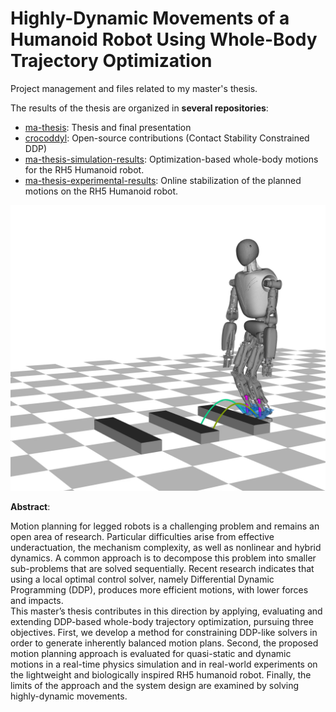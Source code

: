 # Highly-Dynamic Movements of a Humanoid Robot Using Whole-Body Trajectory Optimization
Project management and files related to my master's thesis. 

The results of the thesis are organized in **several repositories**:

- [ma-thesis](https://github.com/julesser/ma-thesis): Thesis and final presentation
- [crocoddyl](https://github.com/julesser/crocoddyl): Open-source contributions (Contact Stability Constrained DDP)
- [ma-thesis-simulation-results](https://github.com/julesser/ma-thesis-simulation-results): Optimization-based whole-body motions for the RH5 Humanoid robot.
- [ma-thesis-experimental-results](https://github.com/julesser/ma-thesis-experimental-results): Online stabilization of the planned motions on the RH5 Humanoid robot.

![RH5 Humanoid Performing Multiple Jumps](https://github.com/julesser/ma-thesis/blob/master/fig/jumpObstacles/snaps/1x.png)

**Abstract**:

Motion planning for legged robots is a challenging problem and remains an open area
of research. Particular difficulties arise from effective underactuation, the mechanism
complexity, as well as nonlinear and hybrid dynamics. A common approach is
to decompose this problem into smaller sub-problems that are solved sequentially.
Recent research indicates that using a local optimal control solver, namely Differential
Dynamic Programming (DDP), produces more efficient motions, with lower
forces and impacts. <br>
This master’s thesis contributes in this direction by applying, evaluating and extending
DDP-based whole-body trajectory optimization, pursuing three objectives.
First, we develop a method for constraining DDP-like solvers in order to generate
inherently balanced motion plans. Second, the proposed motion planning approach
is evaluated for quasi-static and dynamic motions in a real-time physics simulation
and in real-world experiments on the lightweight and biologically inspired RH5
humanoid robot. Finally, the limits of the approach and the system design are
examined by solving highly-dynamic movements.
